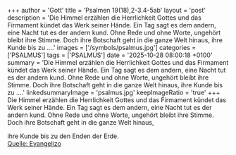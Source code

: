 +++
author = 'Gott'
title = 'Psalmen 19(18),2-3.4-5ab'
layout = 'post'
description = 'Die Himmel erzählen die Herrlichkeit Gottes und das Firmament kündet das Werk seiner Hände. Ein Tag sagt es dem andern, eine Nacht tut es der andern kund. Ohne Rede und ohne Worte, ungehört bleibt ihre Stimme. Doch ihre Botschaft geht in die ganze Welt hinaus,  ihre Kunde bis zu ....'
images = ['/symbols/psalmus.jpg']
categories = ['PSALMUS']
tags = ['PSALMUS']
date = '2025-10-28 08:00:18 +0100'
summary = 'Die Himmel erzählen die Herrlichkeit Gottes und das Firmament kündet das Werk seiner Hände. Ein Tag sagt es dem andern, eine Nacht tut es der andern kund. Ohne Rede und ohne Worte, ungehört bleibt ihre Stimme. Doch ihre Botschaft geht in die ganze Welt hinaus,  ihre Kunde bis zu ....'
linkedsummaryImage = 'psalmus.jpg'
keepImageRatio = 'true'
+++
Die Himmel erzählen die Herrlichkeit Gottes und das Firmament kündet das Werk seiner Hände.
Ein Tag sagt es dem andern, eine Nacht tut es der andern kund.
Ohne Rede und ohne Worte, ungehört bleibt ihre Stimme.
Doch ihre Botschaft geht in die ganze Welt hinaus,

ihre Kunde bis zu den Enden der Erde.<!--more--><br> [Quelle: Evangelizo](https://evangeliumtagfuertag.org/DE/gospel)